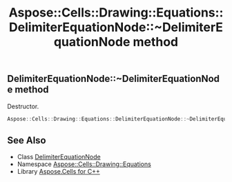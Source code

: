 ﻿---
title: Aspose::Cells::Drawing::Equations::DelimiterEquationNode::~DelimiterEquationNode method
linktitle: ~DelimiterEquationNode
second_title: Aspose.Cells for C++ API Reference
description: 'Aspose::Cells::Drawing::Equations::DelimiterEquationNode::~DelimiterEquationNode method. Destructor in C++.'
type: docs
weight: 200
url: /cpp/aspose.cells.drawing.equations/delimiterequationnode/~delimiterequationnode/
---
## DelimiterEquationNode::~DelimiterEquationNode method


Destructor.

```cpp
Aspose::Cells::Drawing::Equations::DelimiterEquationNode::~DelimiterEquationNode()
```

## See Also

* Class [DelimiterEquationNode](../)
* Namespace [Aspose::Cells::Drawing::Equations](../../)
* Library [Aspose.Cells for C++](../../../)
